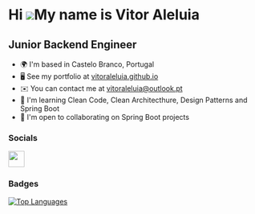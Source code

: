 Hi ![](https://user-images.githubusercontent.com/18350557/176309783-0785949b-9127-417c-8b55-ab5a4333674e.gif)My name is Vitor Aleluia
=====================================================================================================================================

Junior Backend Engineer
----------------

*   🌍  I'm based in Castelo Branco, Portugal
*   🖥️  See my portfolio at [vitoraleluia.github.io](http://vitoraleluia.github.io)
*   ✉️  You can contact me at [vitoraleluia@outlook.pt](mailto:vitoraleluia@outlook.pt)
*   🧠  I'm learning Clean Code, Clean Architecthure, Design Patterns and Spring Boot
*   🤝  I'm open to collaborating on Spring Boot projects

### Socials
                  
<p align="left"> <a href="https://www.linkedin.com/in/vitoraleluia" target="_blank" rel="noreferrer"> <picture> <source media="(prefers-color-scheme: dark)" srcset="https://raw.githubusercontent.com/danielcranney/readme-generator/main/public/icons/socials/linkedin-dark.svg" /> <source media="(prefers-color-scheme: light)" srcset="https://raw.githubusercontent.com/danielcranney/readme-generator/main/public/icons/socials/linkedin.svg" /> <img src="https://raw.githubusercontent.com/danielcranney/readme-generator/main/public/icons/socials/linkedin.svg" width="32" height="32" /> </picture> </a></p>

### Badges

<a href="https://github.com/" align="left"><img src="https://github-readme-stats.vercel.app/api/top-langs/?username=&langs_count=10&title_color=0891b2&text_color=ffffff&icon_color=0891b2&bg_color=1c1917&hide_border=true&locale=en&custom_title=Top%20%Languages" alt="Top Languages" /></a>
